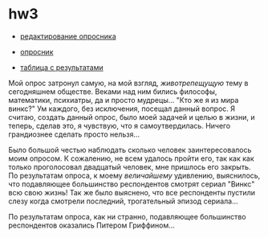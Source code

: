 # hw3 
+ [редактирование опросника](https://docs.google.com/forms/d/1jbuiGFwCyH5tvmGWPSDwwdzvIFxNS1oHc8wgg0Tgspo/edit?usp=sharing)


+ [опросник](https://docs.google.com/forms/d/e/1FAIpQLSdpLI7Up7fvMhArtvH6oBwmLv6oLcyl_SroIJmf97LzS5Bezg/viewform?usp=sf_link)


+ [таблица с результатами](https://docs.google.com/spreadsheets/d/1VpDvLT5JDJkEGqsz0z-CtZ63zTRZL_4MTsfWRq-BKzY/edit?usp=sharing) 

Мой опрос затронул самую, на мой взгляд, *животрепещущую* тему в сегодняшнем обществе. Веками над ним бились философы, математики, психиатры, да и просто мудрецы... "Кто же я из мира винкс?" Ум каждого, без исключения, посещал данный вопрос. Я считаю, создать данный опрос, было моей задачей и целью в жизни, и теперь, сделав это, я чувствую, что я самоутвердилась. Ничего грандиознее сделать просто нельзя...

Было большой честью наблюдать сколько человек заинтересовалось моим опросом. К сожалению, не всем удалось пройти его, так как как только проголосовал двадцатый человек, мне пришлось его закрыть. По результатам опроса, к моему *величайшему* удивлению, выяснилось, что подавляющее большинство респондентов смотрят сериал "Винкс" всю свою жизнь! Так же было выяснено, что все респонденты пустили слезу когда смотрели последний, трогательный эпизод сериала... 

По результатам опроса, как ни странно, подавляющее большинство респондентов оказались Питером Гриффином... 

